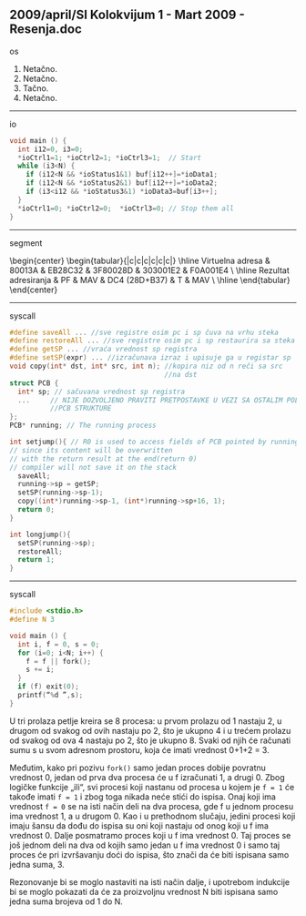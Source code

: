 2009/april/SI Kolokvijum 1 - Mart 2009 - Resenja.doc
--------------------------------------------------------------------------------
os

1. Netačno.
2. Netačno.
3. Tačno.
4. Netačno.

--------------------------------------------------------------------------------
io

```cpp
void main () {
  int i12=0, i3=0;
  *ioCtrl1=1; *ioCtrl2=1; *ioCtrl3=1;  // Start
  while (i3<N) {
    if (i12<N && *ioStatus1&1) buf[i12++]=*ioData1;
    if (i12<N && *ioStatus2&1) buf[i12++]=*ioData2;
    if (i3<i12 && *ioStatus3&1) *ioData3=buf[i3++];
  }
  *ioCtrl1=0; *ioCtrl2=0;  *ioCtrl3=0; // Stop them all
}
```
--------------------------------------------------------------------------------
segment

\begin{center}
\begin{tabular}{|c|c|c|c|c|c|}
\hline
Virtuelna adresa & 80013A & EB28C32 & 3F80028D & 303001E2 & F0A001E4 \\
\hline
Rezultat adresiranja & PF & MAV & DC4 (28D+B37) & T & MAV  \\
\hline
\end{tabular}
\end{center}

--------------------------------------------------------------------------------
syscall

```cpp
#define saveAll ... //sve registre osim pc i sp čuva na vrhu steka
#define restoreAll ... //sve registre osim pc i sp restaurira sa steka
#define getSP ... //vraća vrednost sp registra
#define setSP(expr) ... //izračunava izraz i upisuje ga u registar sp
void copy(int* dst, int* src, int n); //kopira niz od n reči sa src
                                      //na dst
struct PCB {
  int* sp; // sačuvana vrednost sp registra
  ...     // NIJE DOZVOLJENO PRAVITI PRETPOSTAVKE U VEZI SA OSTALIM POLJIMA
          //PCB STRUKTURE
};
PCB* running; // The running process

int setjump(){ // R0 is used to access fields of PCB pointed by running,
// since its content will be overwritten
// with the return result at the end(return 0)
// compiler will not save it on the stack
  saveAll;
  running->sp = getSP;
  setSP(running->sp-1);
  copy((int*)running->sp-1, (int*)running->sp+16, 1);
  return 0;
}

int longjump(){
  setSP(running->sp);
  restoreAll;
  return 1;
}

```

--------------------------------------------------------------------------------
syscall

```cpp
#include <stdio.h>
#define N 3

void main () {
  int i, f = 0, s = 0;
  for (i=0; i<N; i++) {
    f = f || fork();
    s += i;
  }
  if (f) exit(0);
  printf(“%d ”,s);
}
```

U tri prolaza petlje kreira se 8 procesa: u prvom prolazu od 1 nastaju 2, u drugom od
svakog od ovih nastaju po 2, što je ukupno 4 i u trećem prolazu od svakog od ova 4 nastaju po
2, što je ukupno 8. Svaki od njih će računati sumu s u svom adresnom prostoru, koja će imati
vrednost 0+1+2 = 3.

Međutim, kako pri pozivu `fork()` samo jedan proces dobije povratnu vrednost 0,
jedan od prva dva procesa će u f izračunati 1, a drugi 0. Zbog logičke funkcije „ili“, svi
procesi koji nastanu od procesa u kojem je `f = 1` će takođe imati `f = 1` i zbog toga nikada neće
stići do ispisa. Onaj koji ima vrednost `f = 0` se na isti način deli na dva procesa, gde f u
jednom procesu ima vrednost 1, a u drugom 0. Kao i u prethodnom slučaju, jedini procesi koji
imaju šansu da dođu do ispisa su oni koji nastaju od onog koji u f ima vrednost 0. Dalje
posmatramo proces koji u f ima vrednost 0. Taj proces se još jednom deli na dva od kojih
samo jedan u f ima vrednost 0 i samo taj proces će pri izvršavanju doći do ispisa, što znači da
će biti ispisana samo jedna suma, 3.

Rezonovanje bi se moglo nastaviti na isti način dalje, i upotrebom indukcije bi se
moglo pokazati da će za proizvoljnu vrednost N biti ispisana samo jedna suma brojeva od 1
do N.

